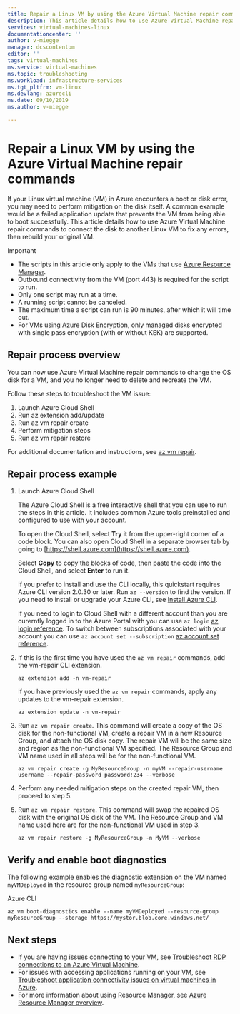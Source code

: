 ```yaml
---
title: Repair a Linux VM by using the Azure Virtual Machine repair commands | Microsoft Docs
description: This article details how to use Azure Virtual Machine repair commands to connect the disk to another Linux VM to fix any errors, then rebuild your original VM.
services: virtual-machines-linux
documentationcenter: ''
author: v-miegge
manager: dcscontentpm
editor: ''
tags: virtual-machines
ms.service: virtual-machines
ms.topic: troubleshooting
ms.workload: infrastructure-services
ms.tgt_pltfrm: vm-linux
ms.devlang: azurecli
ms.date: 09/10/2019
ms.author: v-miegge

---
```


# Repair a Linux VM by using the Azure Virtual Machine repair commands

If your Linux virtual machine (VM) in Azure encounters a boot or disk error, you may need to perform mitigation on the disk itself. A common example would be a failed application update that prevents the VM from being able to boot successfully. This article details how to use Azure Virtual Machine repair commands to connect the disk to another Linux VM to fix any errors, then rebuild your original VM.

> [!IMPORTANT]
> * The scripts in this article only apply to the VMs that use [Azure Resource Manager](https://docs.microsoft.com/azure/azure-resource-manager/resource-group-overview).
> * Outbound connectivity from the VM (port 443) is required for the script to run.
> * Only one script may run at a time.
> * A running script cannot be canceled.
> * The maximum time a script can run is 90 minutes, after which it will time out.
> * For VMs using Azure Disk Encryption, only managed disks encrypted with single pass encryption (with or without KEK) are supported.

## Repair process overview

You can now use Azure Virtual Machine repair commands to change the OS disk for a VM, and you no longer need to delete and recreate the VM.

Follow these steps to troubleshoot the VM issue:

1. Launch Azure Cloud Shell
2. Run az extension add/update
3. Run az vm repair create
4. Perform mitigation steps
5. Run az vm repair restore

For additional documentation and instructions, see [az vm repair](https://docs.microsoft.com/cli/azure/ext/vm-repair/vm/repair).

## Repair process example

1. Launch Azure Cloud Shell

   The Azure Cloud Shell is a free interactive shell that you can use to run the steps in this article. It includes common Azure tools preinstalled and configured to use with your account.

   To open the Cloud Shell, select **Try it** from the upper-right corner of a code block. You can also open Cloud Shell in a separate browser tab by going to [https://shell.azure.com](https://shell.azure.com).

   Select **Copy** to copy the blocks of code, then paste the code into the Cloud Shell, and select **Enter** to run it.

   If you prefer to install and use the CLI locally, this quickstart requires Azure CLI version 2.0.30 or later. Run ``az --version`` to find the version. If you need to install or upgrade your Azure CLI, see [Install Azure CLI](https://docs.microsoft.com/cli/azure/install-azure-cli).
   
   If you need to login to Cloud Shell with a different account than you are curerntly logged in to the Azure Portal with you can use ``az login`` [az login reference](https://docs.microsoft.com/cli/azure/reference-index?view=azure-cli-latest#az-login).  To switch between subscriptions associated with your account you can use ``az account set --subscription`` [az account set reference](https://docs.microsoft.com/cli/azure/account?view=azure-cli-latest#az-account-set).

2. If this is the first time you have used the `az vm repair` commands, add the vm-repair CLI extension.

   ```azurecli-interactive
   az extension add -n vm-repair
   ```

   If you have previously used the `az vm repair` commands, apply any updates to the vm-repair extension.

   ```azurecli-interactive
   az extension update -n vm-repair
   ```

3. Run `az vm repair create`. This command will create a copy of the OS disk for the non-functional VM, create a repair VM in a new Resource Group, and attach the OS disk copy.  The repair VM will be the same size and region as the non-functional VM specified. The Resource Group and VM name used in all steps will be for the non-functional VM.

   ```azurecli-interactive
   az vm repair create -g MyResourceGroup -n myVM --repair-username username --repair-password password!234 --verbose
   ```

4. Perform any needed mitigation steps on the created repair VM, then proceed to step 5.

5. Run `az vm repair restore`. This command will swap the repaired OS disk with the original OS disk of the VM. The Resource Group and VM name used here are for the non-functional VM used in step 3.

   ```azurecli-interactive
   az vm repair restore -g MyResourceGroup -n MyVM --verbose
   ```

## Verify and enable boot diagnostics

The following example enables the diagnostic extension on the VM named ``myVMDeployed`` in the resource group named ``myResourceGroup``:

Azure CLI

```azurecli-interactive
az vm boot-diagnostics enable --name myVMDeployed --resource-group myResourceGroup --storage https://mystor.blob.core.windows.net/
```

## Next steps

* If you are having issues connecting to your VM, see [Troubleshoot RDP connections to an Azure Virtual Machine](https://docs.microsoft.com/azure/virtual-machines/troubleshooting/troubleshoot-rdp-connection).
* For issues with accessing applications running on your VM, see [Troubleshoot application connectivity issues on virtual machines in Azure](https://docs.microsoft.com/azure/virtual-machines/troubleshooting/troubleshoot-app-connection).
* For more information about using Resource Manager, see [Azure Resource Manager overview](https://docs.microsoft.com/azure/azure-resource-manager/resource-group-overview).
